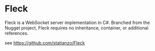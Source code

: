 # Fleck

Fleck is a WebSocket server implementation in C#. Branched from 
the Nugget project, Fleck requires no inheritance, container, 
or additional references.


see https://github.com/statianzo/Fleck
